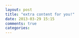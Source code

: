 ```yaml
---
layout: post
title: "extra content for you!"
date: 2013-03-29 15:15
comments: true
categories: 
---
```

